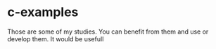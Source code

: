 # c-examples
Those are some of my studies. 
You can benefit from them and use or develop them. 
It would be usefull
